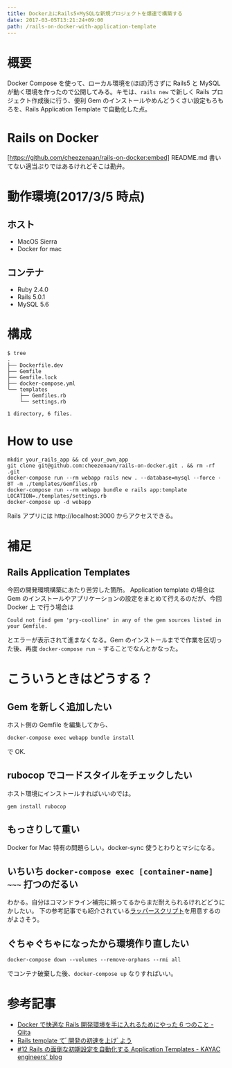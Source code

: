 ```yaml
---
title: Docker上にRails5×MySQLな新規プロジェクトを爆速で構築する
date: 2017-03-05T13:21:24+09:00
path: /rails-on-docker-with-application-template
---
```


# 概要

Docker Compose を使って、ローカル環境を(ほぼ)汚さずに Rails5 と MySQL が動く環境を作ったので公開してみる。キモは、`rails new` で新しく Rails プロジェクト作成後に行う、便利 Gem のインストールやめんどうくさい設定もろもろを、Rails Application Template で自動化した点。

# Rails on Docker

[https://github.com/cheezenaan/rails-on-docker:embed]
README.md 書いてない適当ぷりではあるけれどそこは勘弁。

# 動作環境(2017/3/5 時点)

## ホスト

- MacOS Sierra
- Docker for mac

## コンテナ

- Ruby 2.4.0
- Rails 5.0.1
- MySQL 5.6

# 構成

```
$ tree
.
├── Dockerfile.dev
├── Gemfile
├── Gemfile.lock
├── docker-compose.yml
└── templates
    ├── Gemfiles.rb
    └── settings.rb

1 directory, 6 files.
```

# How to use

```
mkdir your_rails_app && cd your_own_app
git clone git@github.com:cheezenaan/rails-on-docker.git . && rm -rf .git
docker-compose run --rm webapp rails new . --database=mysql --force -BT -m ./templates/Gemfiles.rb
docker-compose run --rm webapp bundle e rails app:template LOCATION=./templates/settings.rb
docker-compose up -d webapp
```

Rails アプリには http://localhost:3000 からアクセスできる。

# 補足

## Rails Application Templates

今回の開発環境構築にあたり苦労した箇所。
Application template の場合は Gem のインストールやアプリケーションの設定をまとめて行えるのだが、今回 Docker 上 で行う場合は

```
Could not find gem 'pry-coolline' in any of the gem sources listed in your Gemfile.
```

とエラーが表示されて進まなくなる。Gem のインストールまでで作業を区切った後、再度 `docker-compose run ~` することでなんとかなった。

# こういうときはどうする？

## Gem を新しく追加したい

ホスト側の Gemfile を編集してから、

```
docker-compose exec webapp bundle install
```

で OK.

## rubocop でコードスタイルをチェックしたい

ホスト環境にインストールすればいいのでは。

```
gem install rubocop
```

## もっさりして重い

Docker for Mac 特有の問題らしい。docker-sync 使うとわりとマシになる。

## いちいち `docker-compose exec [container-name] ~~~` 打つのだるい

わかる。自分はコマンドライン補完に頼ってるからまだ耐えられるけれどどうにかしたい。
下の参考記事でも紹介されている[ラッパースクリプト](http://qiita.com/wakaba260/items/0a00c6c3aa7183a1cb99#%E3%83%A9%E3%83%83%E3%83%91%E3%83%BC%E3%82%B9%E3%82%AF%E3%83%AA%E3%83%97%E3%83%88%E3%82%92%E6%9B%B8%E3%81%8F)を用意するのがよさそう。

## ぐちゃぐちゃになったから環境作り直したい

```
docker-compose down --volumes --remove-orphans --rmi all
```

でコンテナ破棄した後、`docker-compose up` なりすればいい。

# 参考記事

- [Docker で快適な Rails 開発環境を手に入れるためにやった 6 つのこと - Qiita](http://qiita.com/wakaba260/items/0a00c6c3aa7183a1cb99)
- [Rails template て ゙ 開発の初速を上け ゙ よう](http://www.slideshare.net/chariderpato/rails-template-27829933)
- [#12 Rails の面倒な初期設定を自動化する Application Templates - KAYAC engineers' blog](http://techblog.kayac.com/adventcalendar2014_12.html)
